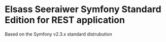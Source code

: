 Elsass Seeraiwer Symfony Standard Edition for REST application
==============================================================

Based on the Symfony v2.3.x standard distrubution
